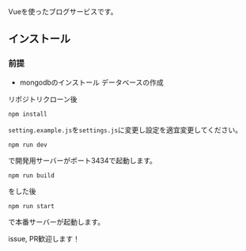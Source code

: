 Vueを使ったブログサービスです。

## インストール
### 前提
* mongodbのインストール データベースの作成

リポジトリクローン後
```
npm install
```

`setting.example.js`を`settings.js`に変更し設定を適宜変更してください。

```
npm run dev
```
で開発用サーバーがポート3434で起動します。

```
npm run build
```
をした後

```
npm run start
```
で本番サーバーが起動します。

issue, PR歓迎します！
